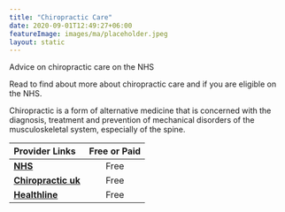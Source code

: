 ```yaml
---
title: "Chiropractic Care"
date: 2020-09-01T12:49:27+06:00
featureImage: images/ma/placeholder.jpeg
layout: static
---
```


Advice on chiropractic care on the NHS

Read to find about more about chiropractic care and if you are eligible on the NHS.

Chiropractic is a form of alternative medicine that is concerned with the diagnosis, treatment and prevention of mechanical disorders of the musculoskeletal system, especially of the spine.

| Provider Links      | Free or Paid  |  
| :-----------          | :--------------:      |  
| [**NHS**](https://www.nhs.uk/conditions/chiropractic/) | Free | 
| [**Chiropractic uk**](https://chiropractic-uk.co.uk/find-a-chiropractor/) | Free | 
| [**Healthline**](https://www.healthline.com/health/chiropractic-benefits) | Free | 
  

<br/><br/>






